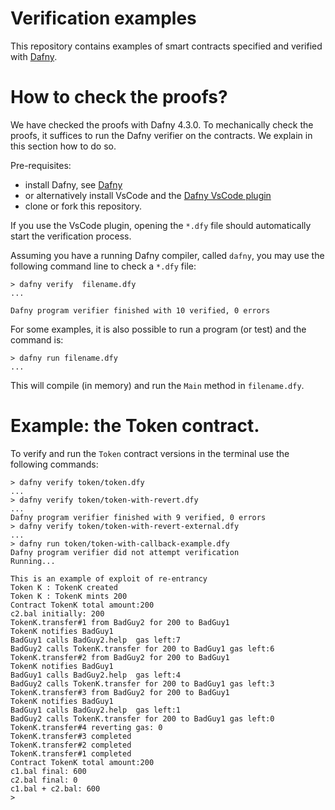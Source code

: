 
# Verification examples

This repository contains examples of smart contracts specified and verified with [Dafny](https://github.com/dafny-lang/dafny).

# How to check the proofs?

We have checked the proofs with Dafny 4.3.0.
To mechanically check the proofs, it suffices to run the Dafny verifier on the contracts.
We explain in this section how to do so.

Pre-requisites:

* install Dafny, see [Dafny](https://github.com/dafny-lang/dafny)
* or alternatively install VsCode and the [Dafny VsCode plugin](https://marketplace.visualstudio.com/items?itemName=dafny-lang.ide-vscode) 
* clone or fork this repository.

If you use the VsCode plugin, opening the `*.dfy` file should automatically start the verification process.

Assuming you have a running Dafny compiler, called `dafny`, you may use the following command line to check a `*.dfy` file:
```
> dafny verify  filename.dfy
...

Dafny program verifier finished with 10 verified, 0 errors
```

For some examples, it is also possible to run a program (or test) and the command is:
```
> dafny run filename.dfy
...

```
This will compile (in memory) and run the `Main` method in `filename.dfy`.

# Example: the Token contract.
To verify and run the `Token` contract versions in the terminal use the following commands:
```
> dafny verify token/token.dfy
...
> dafny verify token/token-with-revert.dfy
...
Dafny program verifier finished with 9 verified, 0 errors
> dafny verify token/token-with-revert-external.dfy
...
> dafny run token/token-with-callback-example.dfy
Dafny program verifier did not attempt verification
Running...

This is an example of exploit of re-entrancy
Token K : TokenK created
Token K : TokenK mints 200
Contract TokenK total amount:200
c2.bal initially: 200
TokenK.transfer#1 from BadGuy2 for 200 to BadGuy1
TokenK notifies BadGuy1
BadGuy1 calls BadGuy2.help  gas left:7
BadGuy2 calls TokenK.transfer for 200 to BadGuy1 gas left:6
TokenK.transfer#2 from BadGuy2 for 200 to BadGuy1
TokenK notifies BadGuy1
BadGuy1 calls BadGuy2.help  gas left:4
BadGuy2 calls TokenK.transfer for 200 to BadGuy1 gas left:3
TokenK.transfer#3 from BadGuy2 for 200 to BadGuy1
TokenK notifies BadGuy1
BadGuy1 calls BadGuy2.help  gas left:1
BadGuy2 calls TokenK.transfer for 200 to BadGuy1 gas left:0
TokenK.transfer#4 reverting gas: 0
TokenK.transfer#3 completed
TokenK.transfer#2 completed
TokenK.transfer#1 completed
Contract TokenK total amount:200
c1.bal final: 600
c2.bal final: 0
c1.bal + c2.bal: 600
>
```